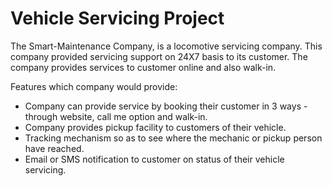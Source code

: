 # Vehicle Servicing Project
The Smart-Maintenance Company, is a locomotive servicing company. This company provided servicing support on 24X7 basis to its customer. The company provides services to customer online and also walk-in.

Features which company would provide:
- Company can provide service by booking their customer in 3 ways - through website, call me option and walk-in.
- Company provides pickup facility to customers of their vehicle.
- Tracking mechanism so as to see where the mechanic or pickup person have reached.
- Email or SMS notification to customer on status of their vehicle servicing.
